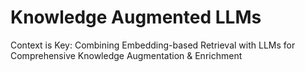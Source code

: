 # Knowledge Augmented LLMs
Context is Key: Combining Embedding-based Retrieval with LLMs for Comprehensive Knowledge Augmentation & Enrichment
